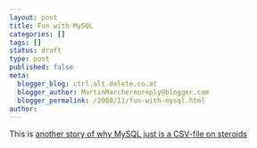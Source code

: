 ```yaml
---
layout: post
title: Fun with MySQL
categories: []
tags: []
status: draft
type: post
published: false
meta:
  blogger_blog: ctrl.alt.delete.co.at
  blogger_author: MartinMarchernoreply@blogger.com
  blogger_permalink: /2008/11/fun-with-mysql.html
author: 
---
```

<p>This is <a href="http://journal.dedasys.com/2008/11/11/another-mysql-doesnt-do-that-moment">another story of why MySQL just is a CSV-file on steroids</a></p>
